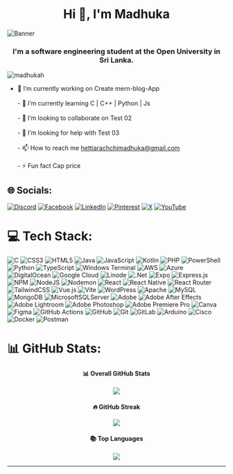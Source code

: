 <h1 align="center">Hi 👋, I'm Madhuka</h1>
<img align="center" src="https://camo.githubusercontent.com/94094e55c337f3d7a78bb9625f598c8fec8a5b5f1b32da69cfcc6c9606cf5937/68747470733a2f2f6d656469612e67697068792e636f6d2f686561646572732f4769744875622f77385a4a4c744a626d7570682e676966" alt="Banner" />
<h3 align="center">I'm a software engineering student at the Open University in Sri Lanka.</h3>

<p align="left"> <img src="https://komarev.com/ghpvc/?username=madhukah&label=Profile%20views&color=0e75b6&style=flat" alt="madhukah" /> </p>

- 🔭 I’m currently working on  Create mern-blog-App<br><br>- 🌱 I’m currently learning  C | C++ | Python | Js<br><br>- 👯 I’m looking to collaborate on  Test 02<br><br>- 🤝 I’m looking for help with  Test 03<br><br>- 📫 How to reach me  hettiarachchimadhuka@gmail.com<br><br>- ⚡ Fun fact  Cap price


## 🌐 Socials:
[![Discord](https://img.shields.io/badge/Discord-%237289DA.svg?logo=discord&logoColor=white)](https://discord.gg/@capt.price01) [![Facebook](https://img.shields.io/badge/Facebook-%231877F2.svg?logo=Facebook&logoColor=white)](https://www.facebook.com/HettiarachchiMadhuka/) [![LinkedIn](https://img.shields.io/badge/LinkedIn-%230077B5.svg?logo=linkedin&logoColor=white)](https://www.linkedin.com/in/madhuka-hettiarachchi-293a15324/) [![Pinterest](https://img.shields.io/badge/Pinterest-%23E60023.svg?logo=Pinterest&logoColor=white)](https://www.pinterest.com/MadhukaCo/?actingBusinessId=959337295532683769) [![X](https://img.shields.io/badge/X-black.svg?logo=X&logoColor=white)](https://x.com/@MadhukaHettiar1) [![YouTube](https://img.shields.io/badge/YouTube-%23FF0000.svg?logo=YouTube&logoColor=white)](https://www.youtube.com/@TechDisk_Official) 

# 💻 Tech Stack:
![C](https://img.shields.io/badge/c-%2300599C.svg?style=for-the-badge&logo=c&logoColor=white) ![CSS3](https://img.shields.io/badge/css3-%231572B6.svg?style=for-the-badge&logo=css3&logoColor=white) ![HTML5](https://img.shields.io/badge/html5-%23E34F26.svg?style=for-the-badge&logo=html5&logoColor=white) ![Java](https://img.shields.io/badge/java-%23ED8B00.svg?style=for-the-badge&logo=openjdk&logoColor=white) ![JavaScript](https://img.shields.io/badge/javascript-%23323330.svg?style=for-the-badge&logo=javascript&logoColor=%23F7DF1E) ![Kotlin](https://img.shields.io/badge/kotlin-%237F52FF.svg?style=for-the-badge&logo=kotlin&logoColor=white) ![PHP](https://img.shields.io/badge/php-%23777BB4.svg?style=for-the-badge&logo=php&logoColor=white) ![PowerShell](https://img.shields.io/badge/PowerShell-%235391FE.svg?style=for-the-badge&logo=powershell&logoColor=white) ![Python](https://img.shields.io/badge/python-3670A0?style=for-the-badge&logo=python&logoColor=ffdd54) ![TypeScript](https://img.shields.io/badge/typescript-%23007ACC.svg?style=for-the-badge&logo=typescript&logoColor=white) ![Windows Terminal](https://img.shields.io/badge/Windows%20Terminal-%234D4D4D.svg?style=for-the-badge&logo=windows-terminal&logoColor=white) ![AWS](https://img.shields.io/badge/AWS-%23FF9900.svg?style=for-the-badge&logo=amazon-aws&logoColor=white) ![Azure](https://img.shields.io/badge/azure-%230072C6.svg?style=for-the-badge&logo=microsoftazure&logoColor=white) ![DigitalOcean](https://img.shields.io/badge/DigitalOcean-%230167ff.svg?style=for-the-badge&logo=digitalOcean&logoColor=white) ![Google Cloud](https://img.shields.io/badge/GoogleCloud-%234285F4.svg?style=for-the-badge&logo=google-cloud&logoColor=white) ![Linode](https://img.shields.io/badge/linode-00A95C?style=for-the-badge&logo=linode&logoColor=white) ![.Net](https://img.shields.io/badge/.NET-5C2D91?style=for-the-badge&logo=.net&logoColor=white) ![Expo](https://img.shields.io/badge/expo-1C1E24?style=for-the-badge&logo=expo&logoColor=#D04A37) ![Express.js](https://img.shields.io/badge/express.js-%23404d59.svg?style=for-the-badge&logo=express&logoColor=%2361DAFB) ![NPM](https://img.shields.io/badge/NPM-%23CB3837.svg?style=for-the-badge&logo=npm&logoColor=white) ![NodeJS](https://img.shields.io/badge/node.js-6DA55F?style=for-the-badge&logo=node.js&logoColor=white) ![Nodemon](https://img.shields.io/badge/NODEMON-%23323330.svg?style=for-the-badge&logo=nodemon&logoColor=%BBDEAD) ![React](https://img.shields.io/badge/react-%2320232a.svg?style=for-the-badge&logo=react&logoColor=%2361DAFB) ![React Native](https://img.shields.io/badge/react_native-%2320232a.svg?style=for-the-badge&logo=react&logoColor=%2361DAFB) ![React Router](https://img.shields.io/badge/React_Router-CA4245?style=for-the-badge&logo=react-router&logoColor=white) ![TailwindCSS](https://img.shields.io/badge/tailwindcss-%2338B2AC.svg?style=for-the-badge&logo=tailwind-css&logoColor=white) ![Vue.js](https://img.shields.io/badge/vue.js-%2335495e.svg?style=for-the-badge&logo=vuedotjs&logoColor=%234FC08D) ![Vite](https://img.shields.io/badge/vite-%23646CFF.svg?style=for-the-badge&logo=vite&logoColor=white) ![WordPress](https://img.shields.io/badge/WordPress-%23117AC9.svg?style=for-the-badge&logo=WordPress&logoColor=white) ![Apache](https://img.shields.io/badge/apache-%23D42029.svg?style=for-the-badge&logo=apache&logoColor=white) ![MySQL](https://img.shields.io/badge/mysql-4479A1.svg?style=for-the-badge&logo=mysql&logoColor=white) ![MongoDB](https://img.shields.io/badge/MongoDB-%234ea94b.svg?style=for-the-badge&logo=mongodb&logoColor=white) ![MicrosoftSQLServer](https://img.shields.io/badge/Microsoft%20SQL%20Server-CC2927?style=for-the-badge&logo=microsoft%20sql%20server&logoColor=white) ![Adobe](https://img.shields.io/badge/adobe-%23FF0000.svg?style=for-the-badge&logo=adobe&logoColor=white) ![Adobe After Effects](https://img.shields.io/badge/Adobe%20After%20Effects-9999FF.svg?style=for-the-badge&logo=Adobe%20After%20Effects&logoColor=white) ![Adobe Lightroom](https://img.shields.io/badge/Adobe%20Lightroom-31A8FF.svg?style=for-the-badge&logo=Adobe%20Lightroom&logoColor=white) ![Adobe Photoshop](https://img.shields.io/badge/adobe%20photoshop-%2331A8FF.svg?style=for-the-badge&logo=adobe%20photoshop&logoColor=white) ![Adobe Premiere Pro](https://img.shields.io/badge/Adobe%20Premiere%20Pro-9999FF.svg?style=for-the-badge&logo=Adobe%20Premiere%20Pro&logoColor=white) ![Canva](https://img.shields.io/badge/Canva-%2300C4CC.svg?style=for-the-badge&logo=Canva&logoColor=white) ![Figma](https://img.shields.io/badge/figma-%23F24E1E.svg?style=for-the-badge&logo=figma&logoColor=white) ![GitHub Actions](https://img.shields.io/badge/github%20actions-%232671E5.svg?style=for-the-badge&logo=githubactions&logoColor=white) ![GitHub](https://img.shields.io/badge/github-%23121011.svg?style=for-the-badge&logo=github&logoColor=white) ![Git](https://img.shields.io/badge/git-%23F05033.svg?style=for-the-badge&logo=git&logoColor=white) ![GitLab](https://img.shields.io/badge/gitlab-%23181717.svg?style=for-the-badge&logo=gitlab&logoColor=white) ![Arduino](https://img.shields.io/badge/-Arduino-00979D?style=for-the-badge&logo=Arduino&logoColor=white) ![Cisco](https://img.shields.io/badge/cisco-%23049fd9.svg?style=for-the-badge&logo=cisco&logoColor=black) ![Docker](https://img.shields.io/badge/docker-%230db7ed.svg?style=for-the-badge&logo=docker&logoColor=white) ![Postman](https://img.shields.io/badge/Postman-FF6C37?style=for-the-badge&logo=postman&logoColor=white)
# 📊 GitHub Stats:

<div align="center">

#### 📊 **Overall GitHub Stats**  
![](https://github-readme-stats.vercel.app/api?username=MadhukaH&show_icons=true&theme=radical&hide_border=false&include_all_commits=true&count_private=true&title_color=FF69B4&text_color=FFFFFF)

#### 🔥 **GitHub Streak**  
![](https://github-readme-streak-stats.herokuapp.com/?user=MadhukaH&theme=radical&hide_border=false&fire=FF4500)

#### 📚 **Top Languages**  
![](https://github-readme-stats.vercel.app/api/top-langs/?username=MadhukaH&theme=radical&hide_border=false&include_all_commits=true&count_private=true&layout=compact&langs_count=8)

---
<!-- Proudly created with GPRM ( https://gprm.itsvg.in ) -->

